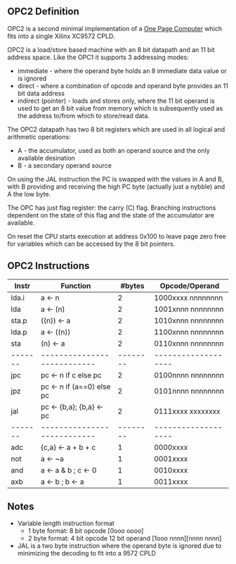 OPC2 Definition
---------------

OPC2 is a second minimal implementation of a [One Page Computer](.) which fits into a single Xilinx XC9572 CPLD.

OPC2 is a load/store based machine with an 8 bit datapath and an 11 bit address space. Like the OPC1 it
supports 3 addressing modes:

   * immediate - where the operand byte holds an 8 immediate data value or is ignored
   * direct - where a combination of opcode and operand byte provides an 11 bit data address
   * indirect (pointer) - loads and stores only, where the 11 bit operand is used to get an
     8 bit value from memory which is subsequently used as the address to/from which
     to store/read data.

The OPC2 datapath has two 8 bit registers which are used in all logical and arithmetic operations:

   * A - the accumulator, used as both an operand source and the only available desination
   * B - a secondary operand source

On using the JAL instruction the PC is swapped with the values in A and B, with B providing and
receiving the high PC byte (actually just a nybble) and A the low byte.

The OPC has just flag register: the carry (C) flag. Branching instructions dependent on the
state of this flag and the state of the accumulator are available.

On reset the CPU starts execution at address 0x100 to leave page zero free for variables which can
be accessed by the 8 bit pointers.

OPC2 Instructions
-----------------

| Instr | Function                  | #bytes |  Opcode/Operand   |
|-------|---------------------------|--------|-------------------|
| lda.i | a <- n                    |  2     | 1000xxxx nnnnnnnn |
| lda   | a <- (n)                  |  2     | 1001xnnn nnnnnnnn |
| sta.p | ((n)) <- a                |  2     | 1010xnnn nnnnnnnn |
| lda.p | a <- ((n))                |  2     | 1100xnnn nnnnnnnn |
| sta   | (n) <- a                  |  2     | 0110xnnn nnnnnnnn |
|-------|---------------------------|--------|-------------------|
| jpc   | pc <- n if c else pc      |  2     | 0100nnnn nnnnnnnn |
| jpz   | pc <- n if (a==0) else pc |  2     | 0101nnnn nnnnnnnn |
| jal   | pc <- {b,a}; {b,a} <- pc  |  2     | 0111xxxx xxxxxxxx |
|-------|---------------------------|--------|-------------------|
| adc   | {c,a} <- a + b + c        |  1     | 0000xxxx	 	 |
| not   | a <- ~a                   |  1     | 0001xxxx    	 |
| and   | a <- a & b ; c <- 0       |  1     | 0010xxxx     	 |
| axb   | a <- b ; b <- a           |  1     | 0011xxxx    	 |

Notes
-----

  * Variable length instruction format
    - 1 byte format: 8 bit opcode                  [0ooo oooo] 
    - 2 byte format: 4 bit opcode 12 bit operand   [1ooo nnnn][nnnn nnnn]
  * JAL is a two byte instruction where the operand byte is ignored due to minimizing the
    decoding to fit into a 9572 CPLD
    
